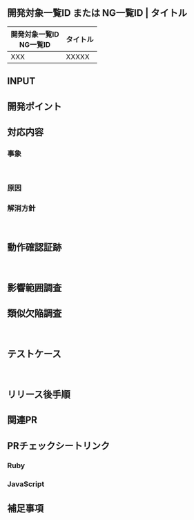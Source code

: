 <!-- 開発種別に応じて、必要な項目は必ず記載するようにしてください -->
<!-- 記載が不要な場合は、項目ごと削除してください -->
## 開発対象一覧ID または NG一覧ID | タイトル
<!-- 必須 -->
開発対象一覧ID <br> NG一覧ID | タイトル
-- | --
XXX | XXXXX

## INPUT
<!-- 新規機能開発の場合必須 -->
<!-- XDリンク -->
<!-- 仕様書リンク -->
<!-- 設計書リンク -->

## 開発ポイント
<!-- 開発ポイント付与対象の場合必須 -->
<!-- 提出しているPRに該当する行へのリンクを記載する -->
<!-- https://docs.google.com/spreadsheets/d/1VUcrV6YuZZ6svrF9Yk55uqM4h1DoldsQfihb1KShDDo/edit#gid=1456783281 -->

## 対応内容
<!-- 必須 -->
<!-- 新規開発の場合、対応した内容を箇条書きで記載する -->
<!-- バグ改修、STG NG改修の場合、以下の事象・原因・解消方針を記載する -->

### 事象
<!-- バグ改修、STG NG改修の場合必須 -->
<!-- タイトルより詳しい事象、再現条件を記載する -->
​
### 原因
<!-- バグ改修、STG NG改修の場合必須 -->

### 解消方針
<!-- バグ改修、STG NG改修の場合必須 -->
​
## 動作確認証跡
<!-- STG NG改修の場合必須 -->
<!-- UI改修の場合は画面のスクショまたは動画、バッチ処理はログを添付する -->
<!-- 〇〇が△△になっている、といった期待値をテキストとして添える -->
​
## 影響範囲調査
<!-- バグ改修、STG NG改修の場合必須 -->
<!-- 変更したクラス名やメソッド名をgrepした結果を添付する -->
<!-- grep結果から影響範囲をチェックボックス形式で箇条書きにする -->
<!-- 動作確認ができた場合はチェックボックスにチェックを付ける -->

## 類似欠陥調査
<!-- バグ改修、STG NG改修の場合必須 -->
<!-- 機能的に類似欠陥が発生しうる箇所をチェックボックス形式で箇条書きにする 例)レポート一覧のソート機能にバグがあった場合、データファイル一覧のソート機能も確認する、等 -->
<!-- 動作確認ができた場合はチェックボックスにチェックを付ける -->
​
## テストケース
<!-- バグ改修、新規機能開発の場合必須 -->
​
## リリース後手順
<!-- リリース後手順が存在する場合のみ -->
<!-- 不要な場合は項目ごと削除する -->

## 関連PR
<!-- 関連PRが存在する場合のみ -->
<!-- 不要な場合は項目ごと削除する -->

## PRチェックシートリンク
### Ruby
<!-- Rubyのソースコードに修正を入れている場合は、以下のシートを自分のチェックリストにコピーしてリンクを貼る -->
<!-- https://docs.google.com/spreadsheets/d/1gCDMqre_RdKzh6-X_fK86Pp_In6jSpMGtMpJs5JMz3c/edit#gid=1451445291 -->

### JavaScript
<!-- JavaScriptのソースコードに修正を入れている場合は、以下のシートを自分のチェックリストにコピーしてリンクを貼る -->
<!-- https://docs.google.com/spreadsheets/d/1gCDMqre_RdKzh6-X_fK86Pp_In6jSpMGtMpJs5JMz3c/edit#gid=1195903870 -->

## 補足事項
<!-- FMT以外で伝えたいことがある場合のみ -->
<!-- 不要な場合は項目ごと削除する -->
